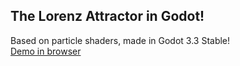 ## The Lorenz Attractor in Godot!

Based on particle shaders, made in Godot 3.3 Stable!  \
[Demo in browser](https://aith.github.io/attractor-godot/)

